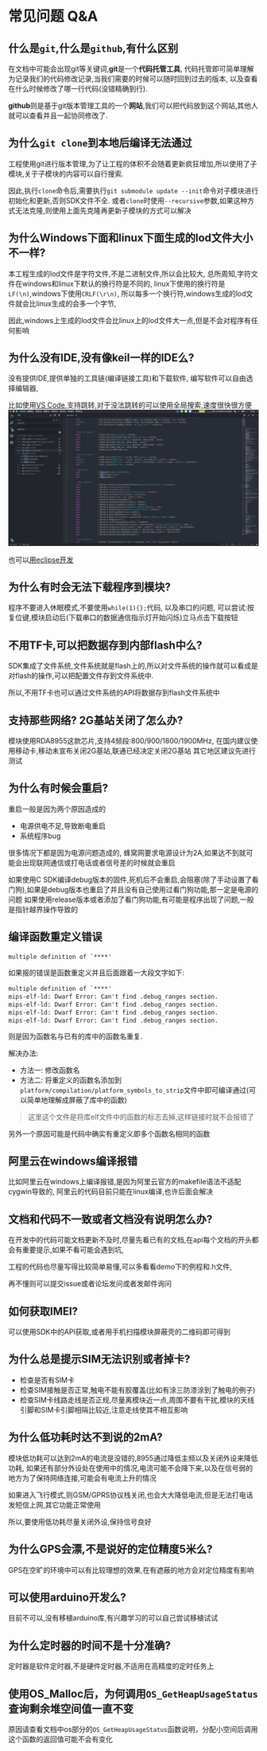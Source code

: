 常见问题 Q&A
=====

## 什么是`git`,什么是`github`,有什么区别

在文档中可能会出现git等关键词,**git**是一个**代码托管工具**,
代码托管即可简单理解为记录我们的代码修改记录,当我们需要的时候可以随时回到过去的版本,
以及查看在什么时候修改了哪一行代码(没错精确到行).

**github**则是基于git版本管理工具的一个**网站**,我们可以把代码放到这个网站,其他人就可以查看并且一起协同修改了.


## 为什么`git clone`到本地后编译无法通过

工程使用git进行版本管理,为了让工程的体积不会随着更新疯狂增加,所以使用了子模块,关于子模块的内容可以自行搜索.

因此,执行`clone`命令后,需要执行`git submodule update --init`命令对子模块进行初始化和更新,否则SDK文件不全.
或者`clone`时使用`--recursive`参数,如果这种方式无法克隆,则使用上面先克隆再更新子模块的方式可以解决


## 为什么Windows下面和linux下面生成的lod文件大小不一样?

本工程生成的lod文件是字符文件,不是二进制文件,所以会比较大,
总所周知,字符文件在windows和linux下默认的换行符是不同的,
linux下使用的换行符是`LF(\n)`,windows下使用`CRLF(\r\n)`,
所以每多一个换行符,windows生成的lod文件就会比linux生成的会多一个字节,

因此,windows上生成的lod文件会比linux上的lod文件大一点,但是不会对程序有任何影响


## 为什么没有IDE,没有像keil一样的IDE么?

没有提供IDE,提供单独的工具链(编译链接工具)和下载软件,
编写软件可以自由选择编辑器,

比如使用[VS Code](https://code.visualstudio.com/),支持跳转,对于没法跳转的可以使用全局搜索,速度很快很方便
![](../assets/vscode.png)

也可以[用eclipse开发](https://github.com/Ai-Thinker-Open/GPRS_C_SDK/issues/202)

## 为什么有时会无法下载程序到模块?

程序不要进入休眠模式,不要使用`while(1){};`代码,
以及串口的问题,
可以尝试:按复位键,模块启动后(下载串口的数据通信指示灯开始闪烁)立马点击下载按钮

## 不用TF卡,可以把数据存到内部flash中么?

SDK集成了文件系统,文件系统就是flash上的,所以对文件系统的操作就可以看成是对flash的操作,可以把配置文件存到文件系统中.

所以,不用TF卡也可以通过文件系统的API将数据存到flash文件系统中


## 支持那些网络? 2G基站关闭了怎么办?

模块使用RDA8955这款芯片,支持4频段:800/900/1800/1900MHz,
在国内建议使用移动卡,移动未宣布关闭2G基站,联通已经决定关闭2G基站
其它地区建议先进行测试


## 为什么有时候会重启?

重启一般是因为两个原因造成的
* 电源供电不足,导致断电重启
* 系统程序bug

很多情况下都是因为电源问题造成的, 蜂窝网要求电源设计为2A,如果达不到就可能会出现联网通信或打电话或者信号差的时候就会重启

如果使用C SDK编译debug版本的固件,死机后不会重启,会阻塞(除了手动设置了看门狗),如果是debug版本也重启了并且没有自己使用过看门狗功能,那一定是电源的问题
如果使用release版本或者添加了看门狗功能,有可能是程序出现了问题,一般是指针越界操作导致的


## 编译函数重定义错误

```
multiple definition of `****'
```

如果报的错误是函数重定义并且后面跟着一大段文字如下:

```
multiple definition of `****'
mips-elf-ld: Dwarf Error: Can't find .debug_ranges section.
mips-elf-ld: Dwarf Error: Can't find .debug_ranges section.
mips-elf-ld: Dwarf Error: Can't find .debug_ranges section.
mips-elf-ld: Dwarf Error: Can't find .debug_ranges section.
```

则是因为函数名与已有的库中的函数名重复.

解决办法: 
* 方法一: 修改函数名
* 方法二: 将重定义的函数名添加到`platform/compilation/platform_symbols_to_strip`文件中即可编译通过(可以简单地理解成屏蔽了库中的函数)
> 这里这个文件是将库elf文件中的函数的标志去掉,这样链接时就不会报错了

另外一个原因可能是代码中确实有重定义即多个函数名相同的函数


## 阿里云在windows编译报错

比如阿里云在windows上编译报错,是因为阿里云官方的makefile语法不适配cygwin导致的,
阿里云的代码目前只能在linux编译,也许后面会解决



## 文档和代码不一致或者文档没有说明怎么办?

在开发中的代码可能文档更新不及时,尽量先看已有的文档,在api每个文档的开头都会有重要提示,如果不看可能会遇到坑,

工程的代码也尽量写得比较简单易懂,可以多看看demo下的例程和.h文件,

再不懂则可以提交issue或者论坛发问或者发邮件询问

## 如何获取IMEI?

可以使用SDK中的API获取,或者用手机扫描模块屏蔽壳的二维码即可得到


## 为什么总是提示SIM无法识别或者掉卡?

* 检查是否有SIM卡
* 检查SIM接触是否正常,触电不能有胶覆盖(比如有涂三防漆涂到了触电的例子)
* 检查SIM卡线路走线是否正规,尽量离模块近一点,周围不要有干扰,模块的天线引脚和SIM卡引脚相隔比较近,注意走线使其不相互影响

## 为什么低功耗时达不到说的2mA?

模块低功耗可以达到2mA的电流是没错的,8955通过降低主频以及关闭外设来降低功耗,
如果还有部分外设处在使用中的情况,电流可能不会降下来,以及在信号弱的地方为了保持网络连接,可能会有电流上升的情况

如果进入飞行模式,则GSM/GPRS协议栈关闭,也会大大降低电流,但是无法打电话发短信上网,其它功能正常使用

所以,要使用低功耗尽量关闭外设,保持信号良好




## 为什么GPS会漂,不是说好的定位精度5米么?

GPS在空旷的环境中可以有比较理想的效果,在有遮蔽的地方会对定位精度有影响


## 可以使用arduino开发么?

目前不可以,没有移植arduino库,有兴趣学习的可以自己尝试移植试试


## 为什么定时器的时间不是十分准确?

定时器是软件定时器,不是硬件定时器,不适用在高精度的定时任务上

## 使用OS_Malloc后，为何调用`OS_GetHeapUsageStatus`查询剩余堆空间值一直不变

原因请查看文档中os部分的`OS_GetHeapUsageStatus`函数说明，分配小空间后调用这个函数的返回值可能不会有变化


